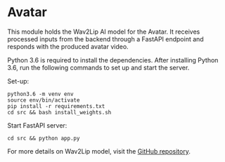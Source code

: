 # Avatar

This module holds the Wav2Lip AI model for the Avatar. It receives processed inputs from the backend through a FastAPI endpoint and responds with the produced avatar video. 

Python 3.6 is required to install the dependencies. After installing Python 3.6, run the following commands to set up and start the server.

Set-up:

    python3.6 -m venv env
    source env/bin/activate
    pip install -r requirements.txt
    cd src && bash install_weights.sh

Start FastAPI server:

    cd src && python app.py


For more details on Wav2Lip model, visit the
[GitHub repository](https://github.com/Rudrabha/Wav2Lip).